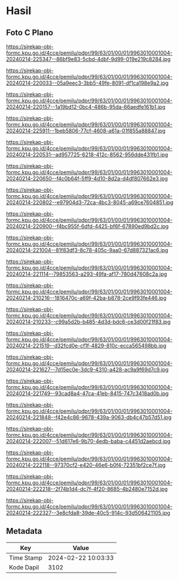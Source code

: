 # Hasil

## Foto C Plano

https://sirekap-obj-formc.kpu.go.id/4cce/pemilu/pdpr/99/63/01/00/01/9963010001004-20240214-225347--86bf9e83-5cbd-4dbf-9d99-019e219c8284.jpg

https://sirekap-obj-formc.kpu.go.id/4cce/pemilu/pdpr/99/63/01/00/01/9963010001004-20240214-220033--05a9eec3-3bb5-49fe-8091-df1ca198e9a2.jpg

https://sirekap-obj-formc.kpu.go.id/4cce/pemilu/pdpr/99/63/01/00/01/9963010001004-20240214-220157--1a19bd12-0bc4-486b-95da-66aedfe161b1.jpg

https://sirekap-obj-formc.kpu.go.id/4cce/pemilu/pdpr/99/63/01/00/01/9963010001004-20240214-225911--1beb5806-77cf-4608-a61a-01f855a88847.jpg

https://sirekap-obj-formc.kpu.go.id/4cce/pemilu/pdpr/99/63/01/00/01/9963010001004-20240214-220531--ad957725-6218-412c-8562-956dde431fb1.jpg

https://sirekap-obj-formc.kpu.go.id/4cce/pemilu/pdpr/99/63/01/00/01/9963010001004-20240214-220650--f4c0b64f-5ff9-4d10-8d2a-d4df807662e3.jpg

https://sirekap-obj-formc.kpu.go.id/4cce/pemilu/pdpr/99/63/01/00/01/9963010001004-20240214-220802--e97904d3-72ca-4bc3-8045-a69ce7604851.jpg

https://sirekap-obj-formc.kpu.go.id/4cce/pemilu/pdpr/99/63/01/00/01/9963010001004-20240214-220900--f4bc955f-6dfd-4425-bf6f-67890ed9bd2c.jpg

https://sirekap-obj-formc.kpu.go.id/4cce/pemilu/pdpr/99/63/01/00/01/9963010001004-20240214-221004--81f83df3-8c78-405c-9aa0-67d887321ac6.jpg

https://sirekap-obj-formc.kpu.go.id/4cce/pemilu/pdpr/99/63/01/00/01/9963010001004-20240214-221114--79853563-a293-49fa-af17-780d47608c2a.jpg

https://sirekap-obj-formc.kpu.go.id/4cce/pemilu/pdpr/99/63/01/00/01/9963010001004-20240214-210216--1816470c-a69f-42ba-b878-2ce9f93fe446.jpg

https://sirekap-obj-formc.kpu.go.id/4cce/pemilu/pdpr/99/63/01/00/01/9963010001004-20240214-210233--c99a5d2b-b485-4d3d-bdc6-ce3d00f21f83.jpg

https://sirekap-obj-formc.kpu.go.id/4cce/pemilu/pdpr/99/63/01/00/01/9963010001004-20240214-221519--d32fcd0e-cf1f-4829-810c-ecca565498bb.jpg

https://sirekap-obj-formc.kpu.go.id/4cce/pemilu/pdpr/99/63/01/00/01/9963010001004-20240214-221627--7d15ec0e-3dc9-4310-a428-ac9a9f69d7c9.jpg

https://sirekap-obj-formc.kpu.go.id/4cce/pemilu/pdpr/99/63/01/00/01/9963010001004-20240214-221749--93cad8a4-47ca-41eb-8415-747c3418ad0b.jpg

https://sirekap-obj-formc.kpu.go.id/4cce/pemilu/pdpr/99/63/01/00/01/9963010001004-20240214-221848--f42e4c86-9678-439a-9063-db4c47b57d51.jpg

https://sirekap-obj-formc.kpu.go.id/4cce/pemilu/pdpr/99/63/01/00/01/9963010001004-20240214-222007--51d617e6-9b70-4edb-baba-c4451d2aebcd.jpg

https://sirekap-obj-formc.kpu.go.id/4cce/pemilu/pdpr/99/63/01/00/01/9963010001004-20240214-222118--97370cf2-e420-46e6-b0f4-72351bf2ce7f.jpg

https://sirekap-obj-formc.kpu.go.id/4cce/pemilu/pdpr/99/63/01/00/01/9963010001004-20240214-222218--2f74b1d4-dc7f-4f20-8685-4b2480e7152d.jpg

https://sirekap-obj-formc.kpu.go.id/4cce/pemilu/pdpr/99/63/01/00/01/9963010001004-20240214-222327--3e8cfda8-39de-40c5-914c-93d506421105.jpg


## Metadata

| Key        | Value               |
| ---------- | ------------------- |
| Time Stamp | 2024-02-22 10:03:33 |
| Kode Dapil | 3102                |




